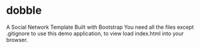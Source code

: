 # dobble
A Social Network Template Built with Bootstrap
You need all the files except .gitignore to use this demo application, to view load index.html into your browser. 
